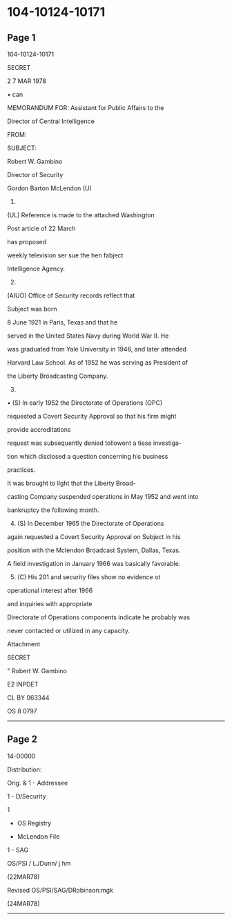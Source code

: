 # 104-10124-10171

## Page 1

104-10124-10171

SECRET

2 7 MAR 1978

• can

MEMORANDUM FOR: Assistant for Public Affairs to the

Director of Central Intelligence

FROM:

SUBJECT:

Robert W. Gambino

Director of Security

Gordon Barton McLendon (U)

1.

(UL) Reference is made to the attached Washington

Post article of 22 March

has proposed

weekly television ser sue the hen fabject

Intelligence Agency.

2.

(AIUO) Office of Security records reflect that

Subject was born

8 June 1921 in Paris, Texas and that he

served in the United States Navy during World War II. He

was graduated from Yale University in 1946, and later attended

Harvard Law School. As of 1952 he was serving as President of

the Liberty Broadcasting Company.

3.

• (S) In early 1952 the Directorate of Operations (OPC)

requested a Covert Security Approval so that his firm might

provide accreditations

request was subsequently denied tollowont a tiese investiga-

tion which disclosed a question concerning his business

practices.

It was brought to light that the Liberty Broad-

casting Company suspended operations in May 1952 and went into

bankruptcy the following month.

4. (S) In December 1965 the Directorate of Operations

again requested a Covert Security Approval on Subject in his

position with the Mclendon Broadcast System, Dallas, Texas.

A field investigation in January 1966 was basically favorable.

5. (C) His 201 and security files show no evidence ot

operational interest after 1966

and inquiries with appropriate

Directorate of Operations components indicate he probably was

never contacted or utilized in any capacity.

Attachment

SECRET

" Robert W. Gambino

E2 INPDET

CL BY 063344

OS 8 0797

---

## Page 2

14-00000

Distribution:

Orig. & 1 - Addressee

1 - D/Security

1

- OS Registry

- McLendon File

1 - SAG

OS/PSI / LJDunn/ j hm

(22MAR78)

Revised OS/PSI/SAG/DRobinson:mgk

(24MAR78)

---

